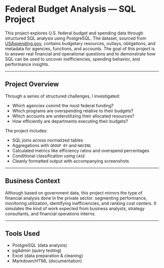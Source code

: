 # Federal Budget Analysis — SQL Project

This project explores U.S. federal budget and spending data through structured SQL analysis using PostgreSQL. The dataset, sourced from [USAspending.gov](https://www.usaspending.gov/), contains budgetary resources, outlays, obligations, and metadata for agencies, functions, and accounts. The goal of this project is to answer real financial and operational questions and to demonstrate how SQL can be used to uncover inefficiencies, spending behavior, and performance insights.

---

## Project Overview

Through a series of structured challenges, I investigated:

- Which agencies commit the most federal funding?
- Which programs are overspending relative to their budgets?
- Which accounts are underutilizing their allocated resources?
- How efficiently are departments executing their budgets?

The project includes:

- SQL joins across normalized tables
- Aggregations with `GROUP BY` and `HAVING`
- Calculated metrics like efficiency ratios and overspend percentages
- Conditional classification using `CASE`
- Cleanly formatted output with accompanying screenshots

---

## Business Context

Although based on government data, this project mirrors the type of financial analysis done in the private sector: segmenting performance, monitoring utilization, identifying inefficiencies, and ranking cost centers. It simulates the kind of work expected from business analysts, strategy consultants, and financial operations interns.

---

## Tools Used

- PostgreSQL (data analysis)
- pgAdmin (query testing)
- Excel (data preparation & cleaning)
- Markdown/HTML (documentation)
